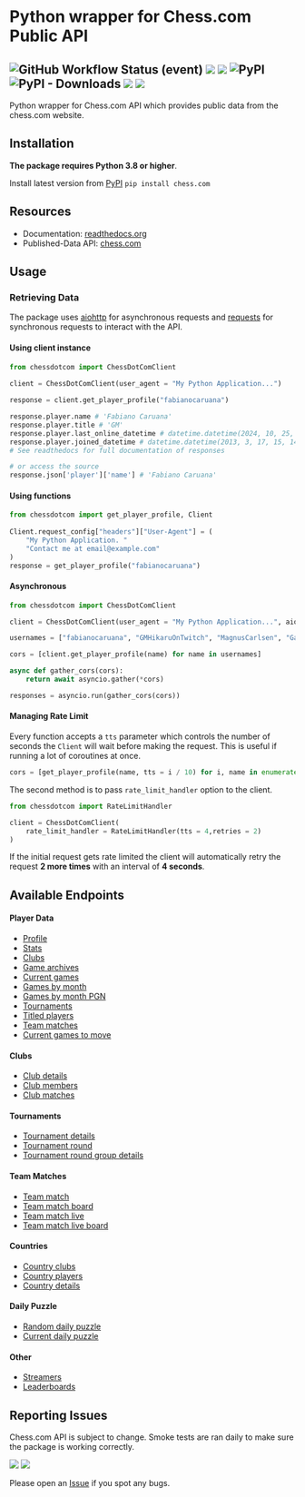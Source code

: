# Python wrapper for Chess.com Public API
<img alt="GitHub Workflow Status (event)" src="https://img.shields.io/github/actions/workflow/status/sarartur/chess.com/build_and_publish.yml?branch=master"> <img src="https://img.shields.io/readthedocs/chessdotcom"> <img src="https://img.shields.io/github/license/sarartur/chess.com">  <img alt="PyPI" src="https://img.shields.io/pypi/v/chess.com"> <img alt="PyPI - Downloads" src="https://img.shields.io/pypi/dm/chess.com?color=007EC6"> <img src="https://img.shields.io/github/forks/sarartur/chess.com"> <img src="https://img.shields.io/github/stars/sarartur/chess.com">
---
Python wrapper for Chess.com API which provides public data from the chess.com website. 
## Installation 
**The package requires Python 3.8 or higher**.

Install latest version from [PyPI](https://pypi.org/project/chess.com/) ```pip install chess.com``` 

## Resources
* Documentation: [readthedocs.org](https://chesscom.readthedocs.io/)
* Published-Data API: [chess.com](https://www.chess.com/news/view/published-data-api)

## Usage
### Retrieving Data
The package uses [aiohttp](https://docs.aiohttp.org/en/stable/) for asynchronous requests and [requests](https://requests.readthedocs.io/en/latest/) for synchronous requests to interact with the API. 

#### Using client instance

``` python
from chessdotcom import ChessDotComClient
   
client = ChessDotComClient(user_agent = "My Python Application...")

response = client.get_player_profile("fabianocaruana")

response.player.name # 'Fabiano Caruana'
response.player.title # 'GM'
response.player.last_online_datetime # datetime.datetime(2024, 10, 25, 20, 8, 28)
response.player.joined_datetime # datetime.datetime(2013, 3, 17, 15, 14, 32)
# See readthedocs for full documentation of responses

# or access the source
response.json['player']['name'] # 'Fabiano Caruana'
```

#### Using functions

``` python
from chessdotcom import get_player_profile, Client
   
Client.request_config["headers"]["User-Agent"] = (
    "My Python Application. "
    "Contact me at email@example.com"
)
response = get_player_profile("fabianocaruana")
```

#### Asynchronous 
``` python 
from chessdotcom import ChessDotComClient

client = ChessDotComClient(user_agent = "My Python Application...", aio = True)

usernames = ["fabianocaruana", "GMHikaruOnTwitch", "MagnusCarlsen", "GarryKasparov"]

cors = [client.get_player_profile(name) for name in usernames]

async def gather_cors(cors):
    return await asyncio.gather(*cors)

responses = asyncio.run(gather_cors(cors))

```
#### Managing Rate Limit
Every function accepts a `tts` parameter which controls the number of seconds the `Client` will wait before making the request. This is useful if running a lot of coroutines at once.
 
 ``` python 
 cors = [get_player_profile(name, tts = i / 10) for i, name in enumerate(usernames)]
```
The second method is to pass ```rate_limit_handler``` option to the client.

``` python
from chessdotcom import RateLimitHandler

client = ChessDotComClient(
    rate_limit_handler = RateLimitHandler(tts = 4,retries = 2)
)
```
If the initial request gets rate limited the client will automatically retry the request **2 more times** with an interval of **4 seconds**.

## Available Endpoints

#### Player Data

- [Profile](https://chesscom.readthedocs.io/en/latest/members/chessdotcom.endpoints.player_profile.html)
- [Stats](https://chesscom.readthedocs.io/en/latest/members/chessdotcom.endpoints.player_stats.html)
- [Clubs](https://chesscom.readthedocs.io/en/latest/members/chessdotcom.endpoints.player_clubs.html)
- [Game archives](https://chesscom.readthedocs.io/en/latest/members/chessdotcom.endpoints.player_game_archives.html)
- [Current games](https://chesscom.readthedocs.io/en/latest/members/chessdotcom.endpoints.player_current_games.html)
- [Games by month](https://chesscom.readthedocs.io/en/latest/members/chessdotcom.endpoints.player_games_by_month.html)
- [Games by month PGN](https://chesscom.readthedocs.io/en/latest/members/chessdotcom.endpoints.player_games_by_month_pgn.html)
- [Tournaments](https://chesscom.readthedocs.io/en/latest/members/chessdotcom.endpoints.player_tournaments.html)
- [Titled players](https://chesscom.readthedocs.io/en/latest/members/chessdotcom.endpoints.titled_players.html)
- [Team matches](https://chesscom.readthedocs.io/en/latest/members/chessdotcom.endpoints.player_team_matches.html)
- [Current games to move](https://chesscom.readthedocs.io/en/latest/members/chessdotcom.endpoints.player_current_games_to_move.html)

#### Clubs

- [Club details](https://chesscom.readthedocs.io/en/latest/members/chessdotcom.endpoints.club_details.html)
- [Club members](https://chesscom.readthedocs.io/en/latest/members/chessdotcom.endpoints.club_members.html)
- [Club matches](https://chesscom.readthedocs.io/en/latest/members/chessdotcom.endpoints.club_matches.html)


#### Tournaments

- [Tournament details](https://chesscom.readthedocs.io/en/latest/members/chessdotcom.endpoints.tournament_details.html)
- [Tournament round](https://chesscom.readthedocs.io/en/latest/members/chessdotcom.endpoints.tournament_round.html)
- [Tournament round group details](https://chesscom.readthedocs.io/en/latest/members/chessdotcom.endpoints.tournament_round_group_details.html)

#### Team Matches

- [Team match](https://chesscom.readthedocs.io/en/latest/members/chessdotcom.endpoints.team_match.html)
- [Team match board](https://chesscom.readthedocs.io/en/latest/members/chessdotcom.endpoints.team_match_board.html)
- [Team match live](https://chesscom.readthedocs.io/en/latest/members/chessdotcom.endpoints.team_match_live.html)
- [Team match live board](https://chesscom.readthedocs.io/en/latest/members/chessdotcom.endpoints.team_match_live_board.html)

#### Countries

- [Country clubs](https://chesscom.readthedocs.io/en/latest/members/chessdotcom.endpoints.country_clubs.html)
- [Country players](https://chesscom.readthedocs.io/en/latest/members/chessdotcom.endpoints.country_players.html)
- [Country details](https://chesscom.readthedocs.io/en/latest/members/chessdotcom.endpoints.country_details.html)

#### Daily Puzzle

- [Random daily puzzle](https://chesscom.readthedocs.io/en/latest/members/chessdotcom.endpoints.random_daily_puzzle.html)
- [Current daily puzzle](https://chesscom.readthedocs.io/en/latest/members/chessdotcom.endpoints.current_daily_puzzle.html)

#### Other

- [Streamers](https://chesscom.readthedocs.io/en/latest/members/chessdotcom.endpoints.streamers.html)
- [Leaderboards](https://chesscom.readthedocs.io/en/latest/members/chessdotcom.endpoints.leaderboards.html)

## Reporting Issues

Chess.com API is subject to change. Smoke tests are ran daily to make sure the package is working correctly.

<img src="https://img.shields.io/github/actions/workflow/status/sarartur/chess.com/smoke_tests.yml?branch=master&label=smoke%20tests"> <img src="https://img.shields.io/github/issues/sarartur/chess.com">

Please open an [Issue](https://github.com/sarartur/chess.com/issues) if you spot any bugs.